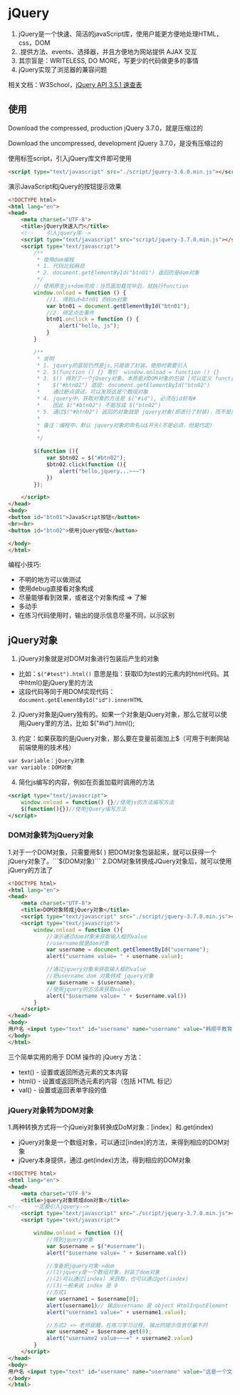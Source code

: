 # jQuery

1. jQuery是一个快速、简洁的javaScript库，使用户能更方便地处理HTML，css，DOM
2. .提供方法、events、选择器，并且方便地为网站提供 AJAX 交互
3. 其宗盲是：WRITELESS, DO MORE，写更少的代码做更多的事情
4. jQuery实现了浏览器的兼容问题

相关文档：W3School，[jQuery API 3.5.1 速查表](https://jquery.cuishifeng.cn/)

## 使用

Download the compressed, production jQuery 3.7.0，就是压缩过的

Download the uncompressed, development jQuery 3.7.0，是没有压缩过的

使用标签script，引入jQuery库文件即可使用

```html
<script type="text/javascript" src="./script/jquery-3.6.0.min.js"></script>
```

演示JavaScript和jQuery的按钮提示效果

```html
<!DOCTYPE html>
<html lang="en">
<head>
    <meta charset="UTF-8">
    <title>jQuery快速入门</title>
    <!--    引入jquery库-->
    <script type="text/javascript" src="script/jquery-3.7.0.min.js"></script>
    <script type="text/javascript">
        /**
         * 使用dom编程
         * 1. 代码比较麻烦
         * 2. document.getElementById("btn01") 返回的是dom对象
         */
        // 使用原生js+dom完成：当页面加载完毕后，就执行function
        window.onload = function () {
            //1. 得到id=btn01 的dom对象
            var btn01 = document.getElementById("btn01");
            //2. 绑定点击事件
            btn01.onclick = function () {
                alert("hello, js");
            }
        }

        /**
         * 说明
         * 1. jquery的底层仍然是js,只是做了封装。使用时需要引入
         * 2. $(function () {} 等价  window.onload = function () {}
         * 3. $() 得到了一个jQuery对象，本质是对DOM对象的包装 [可以定义 function $(id) {} ...]
         *    $("#btn02") 底层: document.getElementById("btn02")
         *    通过断点调试，可以发现这是个数组对象
         * 4. jquery中，获取对象的方法是 $("#id"), 必须在id前有#
         *    因此 $("#btn02") 不能写成 $("btn02")
         * 5. 通过$("#btn02") 返回的对象就是 jquery对象(即进行了封装)，而不是原生的dom对象
         *
         * 备注：编程中，默认 jquery对象的命名以$开头(不是必须，但是约定)
         *
         */

        $(function (){
            var $btn02 = $("#btn02");
            $btn02.click(function (){
                alert("hello,jquery...~~~")
            })
        });

    </script>
</head>
<body>
<button id="btn01">JavaScript按钮</button>
<br><br>
<button id="btn02">使用jQuery按钮</button>

</body>
</html>
```

编程小技巧: 

* 不明的地方可以做测试
* 使用debug直接看对象构成
*  尽量能够看到效果，或者这个对象构成 => 了解
* 多动手
* 在练习代码使用时，输出的提示信息尽量不同，以示区别

## jQuery对象

1. jQuery对象就是对DOM对象进行包装后产生的对象

* 比如：`$("#test").html()` 意思是指：获取ID为test的元素内的html代码。其中html()是jQuery里的方法
* 这段代码等同于用DOM实现代码：`document.getElementById("id").innerHTML`

2. jQuery对象是jQuery独有的。如果一个对象是jQuery对象，那么它就可以使用jQuery里的方法，比如 $("#id").html();

3. 约定：如果获取的是jQuery对象，那么要在变量前面加上$（可用于判断网站前端使用的技术栈）

```html
var $variable：jQuery对象
var variable：DOM对象
```

4. 简化js编写的内容，例如在页面加载时调用的方法

```html
<script type="text/javascript">
	window.onload = function() {}//使用js的方法编写方法
    $(function(){})//使用jQuery编写方法
</script>
```



### DOM对象转为jQuery对象

1.对于一个DOM对象，只需要用$( ) 把DOM对象包装起来，就可以获得一个jQuery对象了。```$(DOM对象)```
2.DOM对象转换成JQuery对象后，就可以使用jQuery的方法了

```html
<!DOCTYPE html>
<html lang="en">
<head>
    <meta charset="UTF-8">
    <title>DOM对象转成jQuery对象</title>
    <script type="text/javascript" src="./script/jquery-3.7.0.min.js"></script>
    <script type="text/javascript">
        window.onload = function (){
            //演示通过dom对象来获取输入框的value
            //username就是dom对象
            var username = document.getElementById("username");
            alert("username value= " + username.value);

            //通过jquery对象来获取输入框的value
            //把username dom 对象转成 jquery对象
            var $username = $(username);
            //使用jquery的方法来获取value
            alert("$username value= " + $username.val())
        }
    </script>
</head>
<body>
用户名 <input type="text" id="username" name="username" value="韩顺平教育"/>
</body>
</html>
```

三个简单实用的用于 DOM 操作的 jQuery 方法：

- text() - 设置或返回所选元素的文本内容
- html() - 设置或返回所选元素的内容（包括 HTML 标记）
- val() - 设置或返回表单字段的值

### jQuery对象转为DOM对象

1.两种转换方式将一个jQueiy对象转换成DoM对象：[index］和.get(index)

* jQuery对象是一个数组对象，可以通过[index]的方法，来得到相应的DOM对象
* jQuery本身提供，通过.get(index)方法，得到相应的DOM对象

```html
<!DOCTYPE html>
<html lang="en">
<head>
    <meta charset="UTF-8">
    <title>jquery对象转成dom对象</title>
<!--    一定要引入jquery-->
    <script type="text/javascript" src="./script/jquery-3.7.0.min.js"></script>
    <script type="text/javascript">

        window.onload = function (){
            //得到jquery对象
            var $username = $("#username");
            alert("$username value= " + $username.val())

            //准备把jquery对象->dom
            //(1)jquery是一个数组对象，封装了dom对象
            //(2)可以通过[index] 来获取，也可以通过get(index)
            //(3)一般来说 index 是 0
            //方式1
            var username1 = $username[0];
            alert(username1)// 输出username 是 object HtmlInputElement
            alert("username1 value=" + username1.value);

            //方式2 => 老师提醒，在练习学习过程, 输出的提示信息尽量不同
            var username2 = $username.get(0);
            alert("username2 value~~~=" + username2.value)
        }
    </script>
</head>
<body>
用户名 <input type="text" id="username" name="username" value="这是一个文本框"/>
</body>
</html>
```

